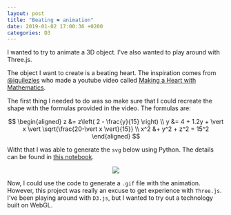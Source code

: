 ```yaml
---
layout: post
title: "Beating ❤️ animation"
date: 2019-01-02 17:00:36 +0200
categories: D3
---
```


<script src="../../../../js/three.js"></script>

<head>
    <script src="http://d3js.org/d3.v4.min.js" charset="utf-8"></script>
</head>

I wanted to try to animate a 3D object. I've also wanted to play around with 
Three.js.

The object I want to create is a beating heart. The inspiration comes from [@iquilezles](https://twitter.com/iquilezles) who made a youtube video called [Making a Heart with Mathematics](https://www.youtube.com/watch?v=aNR4n0i2ZlM).

The first thing I needed to do was so make sure that I could recreate the shape with the formulas provided in the video. The formulas are:

$$
\begin{aligned}
z &= z\left( 2 - \frac{y}{15} \right) \\
y &= 4 + 1.2y + \vert x \vert \sqrt{\frac{20-\vert x \vert}{15}} \\
x^2 &+ y^2  + z^2 = 15^2
\end{aligned}
$$

Witht that I was able to generate the `svg` below using Python. The details can be found in [this notebook](www.mikkelhartmann.dk/notebooks/3d-heart-shape).

<center>
    <img src="../../../../assets/3d_heart.svg">
</center>

Now, I could use the code to generate a `.gif` file with the animation. However, this project was really an excuse to get experience with `Three.js`. I've been playing around with `D3.js`, but I wanted to try out a technology built on WebGL.

<center>
    <div id='beating-heart'></div>
</center>





<script type='text/javascript' src='../../../../js/three/heart.js'></script>
